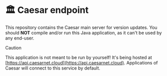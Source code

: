 # 🏛️ Caesar endpoint

This repository contains the Caesar main server for version updates. You should **NOT** compile and/or run this Java application, as it can't be used by any end-user.

> [!CAUTION]
> This application is not meant to be run by yourself! It's being hosted at [https://api.caesarnet.cloud](https://api.caesarnet.cloud). Applications of Caesar will connect to this service by default.
